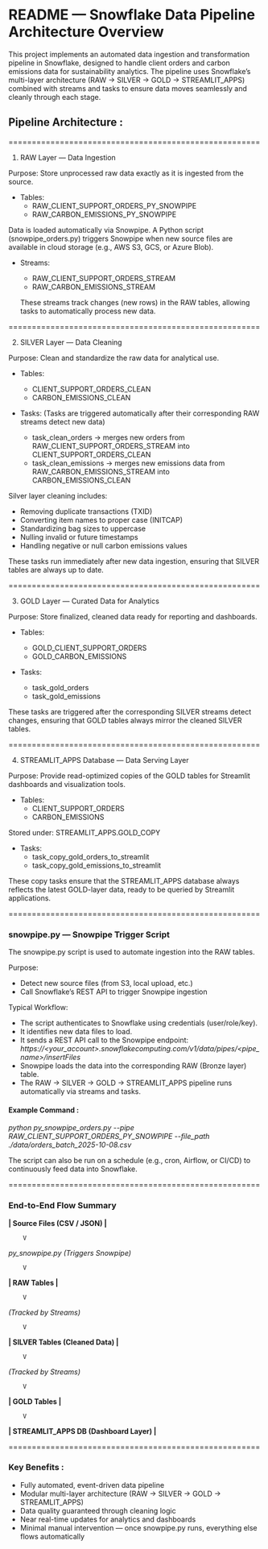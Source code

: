 # README — Snowflake Data Pipeline Architecture Overview

This project implements an automated data ingestion and transformation pipeline in Snowflake, designed to handle client orders and carbon emissions data for sustainability analytics.
The pipeline uses Snowflake’s multi-layer architecture (RAW → SILVER → GOLD → STREAMLIT_APPS) combined with streams and tasks to ensure data moves seamlessly and cleanly through each stage.

## Pipeline Architecture : 

======================================================

1. RAW Layer — Data Ingestion

Purpose: Store unprocessed raw data exactly as it is ingested from the source.

- Tables:
    - RAW_CLIENT_SUPPORT_ORDERS_PY_SNOWPIPE
    - RAW_CARBON_EMISSIONS_PY_SNOWPIPE

Data is loaded automatically via Snowpipe.
A Python script (snowpipe_orders.py) triggers Snowpipe when new source files are available in cloud storage (e.g., AWS S3, GCS, or Azure Blob).

- Streams:
    - RAW_CLIENT_SUPPORT_ORDERS_STREAM
    - RAW_CARBON_EMISSIONS_STREAM

    These streams track changes (new rows) in the RAW tables, allowing tasks to automatically process new data.

======================================================

2. SILVER Layer — Data Cleaning

Purpose: Clean and standardize the raw data for analytical use.

- Tables:
    - CLIENT_SUPPORT_ORDERS_CLEAN
    - CARBON_EMISSIONS_CLEAN

- Tasks: (Tasks are triggered automatically after their corresponding RAW streams detect new data)
    - task_clean_orders → merges new orders from RAW_CLIENT_SUPPORT_ORDERS_STREAM into CLIENT_SUPPORT_ORDERS_CLEAN
    - task_clean_emissions → merges new emissions data from RAW_CARBON_EMISSIONS_STREAM into CARBON_EMISSIONS_CLEAN

Silver layer cleaning includes:
- Removing duplicate transactions (TXID)
- Converting item names to proper case (INITCAP)
- Standardizing bag sizes to uppercase
- Nulling invalid or future timestamps
- Handling negative or null carbon emissions values

These tasks run immediately after new data ingestion, ensuring that SILVER tables are always up to date.

======================================================

3. GOLD Layer — Curated Data for Analytics

Purpose: Store finalized, cleaned data ready for reporting and dashboards.

- Tables:
    - GOLD_CLIENT_SUPPORT_ORDERS
    - GOLD_CARBON_EMISSIONS

- Tasks:
    - task_gold_orders
    - task_gold_emissions

These tasks are triggered after the corresponding SILVER streams detect changes, ensuring that GOLD tables always mirror the cleaned SILVER tables.

======================================================

4. STREAMLIT_APPS Database — Data Serving Layer

Purpose: Provide read-optimized copies of the GOLD tables for Streamlit dashboards and visualization tools.

- Tables:
    - CLIENT_SUPPORT_ORDERS
    - CARBON_EMISSIONS

Stored under: STREAMLIT_APPS.GOLD_COPY

- Tasks:
    - task_copy_gold_orders_to_streamlit
    - task_copy_gold_emissions_to_streamlit

These copy tasks ensure that the STREAMLIT_APPS database always reflects the latest GOLD-layer data, ready to be queried by Streamlit applications.

======================================================

### snowpipe.py — Snowpipe Trigger Script

The snowpipe.py script is used to automate ingestion into the RAW tables.

Purpose:
- Detect new source files (from S3, local upload, etc.)
- Call Snowflake’s REST API to trigger Snowpipe ingestion

Typical Workflow:
- The script authenticates to Snowflake using credentials (user/role/key).
- It identifies new data files to load.
- It sends a REST API call to the Snowpipe endpoint:
        *https://<your_account>.snowflakecomputing.com/v1/data/pipes/<pipe_name>/insertFiles*
- Snowpipe loads the data into the corresponding RAW (Bronze layer) table.
- The RAW → SILVER → GOLD → STREAMLIT_APPS pipeline runs automatically via streams and tasks.

#### Example Command :
*python py_snowpipe_orders.py --pipe RAW_CLIENT_SUPPORT_ORDERS_PY_SNOWPIPE --file_path ./data/orders_batch_2025-10-08.csv*

The script can also be run on a schedule (e.g., cron, Airflow, or CI/CD) to continuously feed data into Snowflake.


======================================================

### End-to-End Flow Summary

**| Source Files (CSV / JSON) |**

        V

*py_snowpipe.py (Triggers Snowpipe)*

        V

**| RAW Tables |**

        V

*(Tracked by Streams)*

        V

**| SILVER Tables (Cleaned Data) |**

        V

*(Tracked by Streams)*

        V

**| GOLD Tables |**

        V

**| STREAMLIT_APPS DB (Dashboard Layer) |**


======================================================


### Key Benefits :
- Fully automated, event-driven data pipeline
- Modular multi-layer architecture (RAW → SILVER → GOLD → STREAMLIT_APPS)
- Data quality guaranteed through cleaning logic
- Near real-time updates for analytics and dashboards
- Minimal manual intervention — once snowpipe.py runs, everything else flows automatically